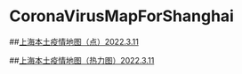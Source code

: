 # CoronaVirusMapForShanghai

##[上海本土疫情地图（点）2022.3.11](maplab.amap.com/share/mapv/1cb6f880670c766d3838b224f751638f)

##[上海本土疫情地图（热力图）2022.3.11](maplab.amap.com/share/mapv/8664591567963c3fb31c5bb13b2c0d5c)
